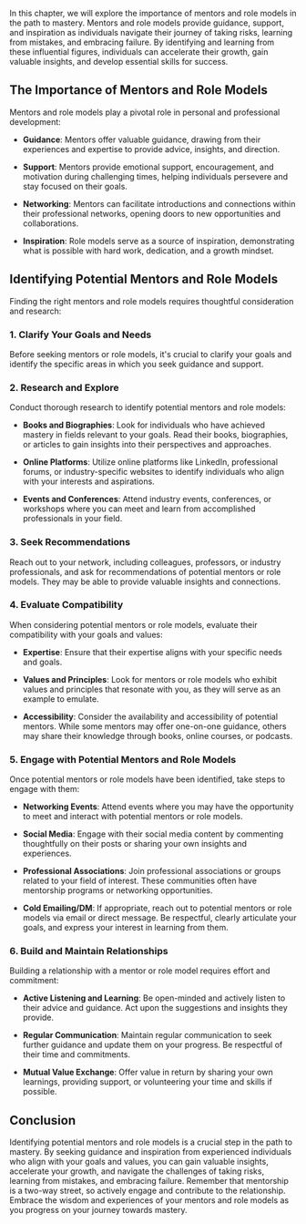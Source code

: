 
In this chapter, we will explore the importance of mentors and role models in the path to mastery. Mentors and role models provide guidance, support, and inspiration as individuals navigate their journey of taking risks, learning from mistakes, and embracing failure. By identifying and learning from these influential figures, individuals can accelerate their growth, gain valuable insights, and develop essential skills for success.

The Importance of Mentors and Role Models
-----------------------------------------

Mentors and role models play a pivotal role in personal and professional development:

* **Guidance**: Mentors offer valuable guidance, drawing from their experiences and expertise to provide advice, insights, and direction.

* **Support**: Mentors provide emotional support, encouragement, and motivation during challenging times, helping individuals persevere and stay focused on their goals.

* **Networking**: Mentors can facilitate introductions and connections within their professional networks, opening doors to new opportunities and collaborations.

* **Inspiration**: Role models serve as a source of inspiration, demonstrating what is possible with hard work, dedication, and a growth mindset.

Identifying Potential Mentors and Role Models
---------------------------------------------

Finding the right mentors and role models requires thoughtful consideration and research:

### 1. Clarify Your Goals and Needs

Before seeking mentors or role models, it's crucial to clarify your goals and identify the specific areas in which you seek guidance and support.

### 2. Research and Explore

Conduct thorough research to identify potential mentors and role models:

* **Books and Biographies**: Look for individuals who have achieved mastery in fields relevant to your goals. Read their books, biographies, or articles to gain insights into their perspectives and approaches.

* **Online Platforms**: Utilize online platforms like LinkedIn, professional forums, or industry-specific websites to identify individuals who align with your interests and aspirations.

* **Events and Conferences**: Attend industry events, conferences, or workshops where you can meet and learn from accomplished professionals in your field.

### 3. Seek Recommendations

Reach out to your network, including colleagues, professors, or industry professionals, and ask for recommendations of potential mentors or role models. They may be able to provide valuable insights and connections.

### 4. Evaluate Compatibility

When considering potential mentors or role models, evaluate their compatibility with your goals and values:

* **Expertise**: Ensure that their expertise aligns with your specific needs and goals.

* **Values and Principles**: Look for mentors or role models who exhibit values and principles that resonate with you, as they will serve as an example to emulate.

* **Accessibility**: Consider the availability and accessibility of potential mentors. While some mentors may offer one-on-one guidance, others may share their knowledge through books, online courses, or podcasts.

### 5. Engage with Potential Mentors and Role Models

Once potential mentors or role models have been identified, take steps to engage with them:

* **Networking Events**: Attend events where you may have the opportunity to meet and interact with potential mentors or role models.

* **Social Media**: Engage with their social media content by commenting thoughtfully on their posts or sharing your own insights and experiences.

* **Professional Associations**: Join professional associations or groups related to your field of interest. These communities often have mentorship programs or networking opportunities.

* **Cold Emailing/DM**: If appropriate, reach out to potential mentors or role models via email or direct message. Be respectful, clearly articulate your goals, and express your interest in learning from them.

### 6. Build and Maintain Relationships

Building a relationship with a mentor or role model requires effort and commitment:

* **Active Listening and Learning**: Be open-minded and actively listen to their advice and guidance. Act upon the suggestions and insights they provide.

* **Regular Communication**: Maintain regular communication to seek further guidance and update them on your progress. Be respectful of their time and commitments.

* **Mutual Value Exchange**: Offer value in return by sharing your own learnings, providing support, or volunteering your time and skills if possible.

Conclusion
----------

Identifying potential mentors and role models is a crucial step in the path to mastery. By seeking guidance and inspiration from experienced individuals who align with your goals and values, you can gain valuable insights, accelerate your growth, and navigate the challenges of taking risks, learning from mistakes, and embracing failure. Remember that mentorship is a two-way street, so actively engage and contribute to the relationship. Embrace the wisdom and experiences of your mentors and role models as you progress on your journey towards mastery.
